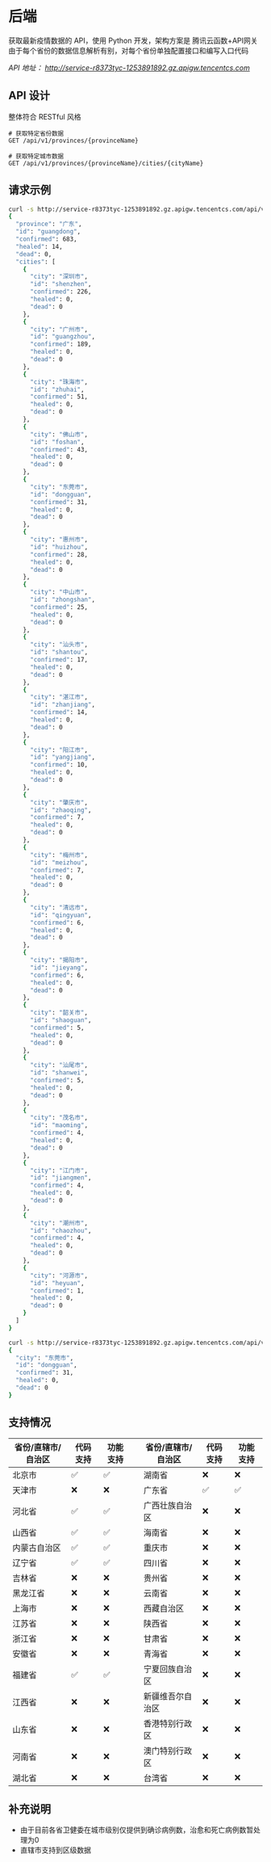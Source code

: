 # 后端
获取最新疫情数据的 API，使用 Python 开发，架构方案是 腾讯云函数+API网关  
由于每个省份的数据信息解析有别，对每个省份单独配置接口和编写入口代码

*API 地址： http://service-r8373tyc-1253891892.gz.apigw.tencentcs.com*

## API 设计
整体符合 RESTful 风格
```
# 获取特定省份数据
GET /api/v1/provinces/{provinceName}

# 获取特定城市数据
GET /api/v1/provinces/{provinceName}/cities/{cityName}
```

## 请求示例
``` bash
curl -s http://service-r8373tyc-1253891892.gz.apigw.tencentcs.com/api/v1/provinces/guangdong | jq                                
{
  "province": "广东",
  "id": "guangdong",
  "confirmed": 683,
  "healed": 14,
  "dead": 0,
  "cities": [
    {
      "city": "深圳市",
      "id": "shenzhen",
      "confirmed": 226,
      "healed": 0,
      "dead": 0
    },
    {
      "city": "广州市",
      "id": "guangzhou",
      "confirmed": 189,
      "healed": 0,
      "dead": 0
    },
    {
      "city": "珠海市",
      "id": "zhuhai",
      "confirmed": 51,
      "healed": 0,
      "dead": 0
    },
    {
      "city": "佛山市",
      "id": "foshan",
      "confirmed": 43,
      "healed": 0,
      "dead": 0
    },
    {
      "city": "东莞市",
      "id": "dongguan",
      "confirmed": 31,
      "healed": 0,
      "dead": 0
    },
    {
      "city": "惠州市",
      "id": "huizhou",
      "confirmed": 28,
      "healed": 0,
      "dead": 0
    },
    {
      "city": "中山市",
      "id": "zhongshan",
      "confirmed": 25,
      "healed": 0,
      "dead": 0
    },
    {
      "city": "汕头市",
      "id": "shantou",
      "confirmed": 17,
      "healed": 0,
      "dead": 0
    },
    {
      "city": "湛江市",
      "id": "zhanjiang",
      "confirmed": 14,
      "healed": 0,
      "dead": 0
    },
    {
      "city": "阳江市",
      "id": "yangjiang",
      "confirmed": 10,
      "healed": 0,
      "dead": 0
    },
    {
      "city": "肇庆市",
      "id": "zhaoqing",
      "confirmed": 7,
      "healed": 0,
      "dead": 0
    },
    {
      "city": "梅州市",
      "id": "meizhou",
      "confirmed": 7,
      "healed": 0,
      "dead": 0
    },
    {
      "city": "清远市",
      "id": "qingyuan",
      "confirmed": 6,
      "healed": 0,
      "dead": 0
    },
    {
      "city": "揭阳市",
      "id": "jieyang",
      "confirmed": 6,
      "healed": 0,
      "dead": 0
    },
    {
      "city": "韶关市",
      "id": "shaoguan",
      "confirmed": 5,
      "healed": 0,
      "dead": 0
    },
    {
      "city": "汕尾市",
      "id": "shanwei",
      "confirmed": 5,
      "healed": 0,
      "dead": 0
    },
    {
      "city": "茂名市",
      "id": "maoming",
      "confirmed": 4,
      "healed": 0,
      "dead": 0
    },
    {
      "city": "江门市",
      "id": "jiangmen",
      "confirmed": 4,
      "healed": 0,
      "dead": 0
    },
    {
      "city": "潮州市",
      "id": "chaozhou",
      "confirmed": 4,
      "healed": 0,
      "dead": 0
    },
    {
      "city": "河源市",
      "id": "heyuan",
      "confirmed": 1,
      "healed": 0,
      "dead": 0
    }
  ]
}
```
``` bash
curl -s http://service-r8373tyc-1253891892.gz.apigw.tencentcs.com/api/v1/provinces/guangdong/cities/dongguan | jq
{
  "city": "东莞市",
  "id": "dongguan",
  "confirmed": 31,
  "healed": 0,
  "dead": 0
}
```

## 支持情况

| 省份/直辖市/自治区 | 代码支持 | 功能支持 || 省份/直辖市/自治区 | 代码支持 | 功能支持 |
| ------ | ------ | ------ | -- | ------ | ------ | ------ |
| 北京市 | ✅ | ✅ || 湖南省 | ❌ | ❌ |
| 天津市 | ❌ | ❌ || 广东省 | ✅ | ✅ |
| 河北省 | ✅ | ✅ || 广西壮族自治区 | ❌ | ❌ |
| 山西省 | ✅ | ✅ || 海南省 | ❌ | ❌ |
| 内蒙古自治区 | ✅ | ✅ || 重庆市 | ❌ | ❌ |
| 辽宁省 | ✅ | ✅ || 四川省 | ❌ | ❌ |
| 吉林省 | ❌ | ❌ || 贵州省 | ❌ | ❌ |
| 黑龙江省 | ❌ | ❌ || 云南省 | ❌ | ❌ |
| 上海市 | ❌ | ❌ || 西藏自治区 | ❌ | ❌ |
| 江苏省 | ❌ | ❌ || 陕西省 | ❌ | ❌ |
| 浙江省 | ❌ | ❌ || 甘肃省 | ❌ | ❌ |
| 安徽省 | ❌ | ❌ || 青海省 | ❌ | ❌ |
| 福建省 | ✅ | ✅ || 宁夏回族自治区 | ❌ | ❌ |
| 江西省 | ❌ | ❌ || 新疆维吾尔自治区 | ❌ | ❌ |
| 山东省 | ❌ | ❌ || 香港特别行政区 | ❌ | ❌ |
| 河南省 | ❌ | ❌ || 澳门特别行政区 | ❌ | ❌ |
| 湖北省 | ❌ | ❌ || 台湾省 | ❌ | ❌ |

## 补充说明
- 由于目前各省卫健委在城市级别仅提供到确诊病例数，治愈和死亡病例数暂处理为0
- 直辖市支持到区级数据